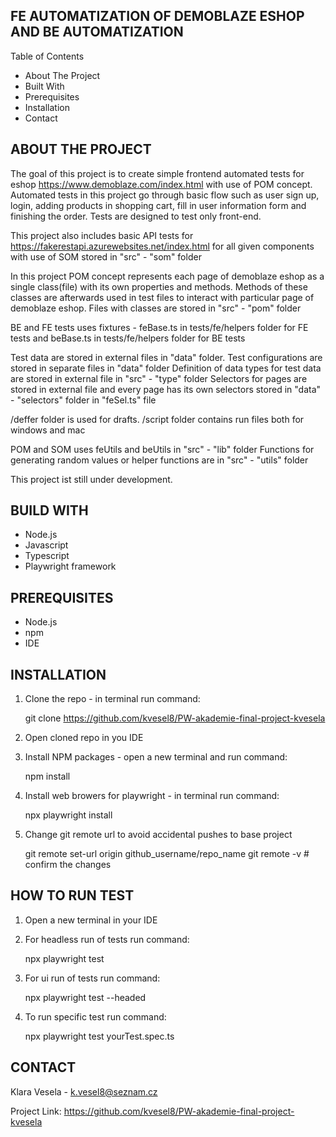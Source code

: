 
FE AUTOMATIZATION OF DEMOBLAZE ESHOP AND BE AUTOMATIZATION 
----------------------------------------------------------


Table of Contents

- About The Project
- Built With
- Prerequisites
- Installation
- Contact
    


ABOUT THE PROJECT
-----------------
The goal of this project is to create simple frontend automated tests for eshop https://www.demoblaze.com/index.html with use of POM concept. Automated tests in this project go through basic flow such as user sign up, login, adding products in shopping cart, fill in user information form and finishing the order. Tests are designed to test only front-end.

This project also includes basic API tests for https://fakerestapi.azurewebsites.net/index.html for all given components with use of SOM stored in "src" - "som" folder

In this project POM concept represents each page of demoblaze eshop as a single class(file) with its own properties and methods. Methods of these classes are afterwards used in test files to interact with particular page of demoblaze eshop. Files with classes are stored in "src" - "pom" folder

BE and FE tests uses fixtures - feBase.ts in tests/fe/helpers folder for FE tests and beBase.ts in tests/fe/helpers folder for BE tests

Test data are stored in external files in "data" folder.
Test configurations are stored in separate files in "data" folder
Definition of data types for test data are stored in external file in "src" - "type" folder
Selectors for pages are stored in external file and every page has its own selectors stored in "data" - "selectors" folder in "feSel.ts" file

/deffer folder is used for drafts.
/script folder contains run files both for windows and mac

POM and SOM uses feUtils and beUtils in "src" - "lib" folder
Functions for generating random values or helper functions are in "src" - "utils" folder

This project ist still under development.



BUILD WITH
----------
- Node.js
- Javascript
- Typescript
- Playwright framework


PREREQUISITES 
-------------

* Node.js
* npm
* IDE


INSTALLATION
------------

1. Clone the repo - in terminal run command:

   git clone https://github.com/kvesel8/PW-akademie-final-project-kvesela

2. Open cloned repo in you IDE

3. Install NPM packages - open a new terminal and run command:
   
   npm install

4. Install web browers for playwright - in terminal run command:

    npx playwright install

5. Change git remote url to avoid accidental pushes to base project
   
   git remote set-url origin github_username/repo_name
   git remote -v # confirm the changes


HOW TO RUN TEST
---------------
1. Open a new terminal in your IDE

2. For headless run of tests run command:

   npx playwright test

3. For ui run of tests run command:

   npx playwright test --headed

4. To run specific test run command:

   npx playwright test yourTest.spec.ts



CONTACT
-------

Klara Vesela - k.vesel8@seznam.cz

Project Link: https://github.com/kvesel8/PW-akademie-final-project-kvesela
